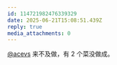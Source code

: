 ```yaml
---
id: 114721982476339329
date: 2025-06-21T15:08:51.439Z
reply: true
media_attachments: 0
---
```


[@acevs](https://mastodon.social/@acevs) 来不及做，有 2 个菜没做成。

